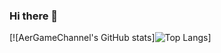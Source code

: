 ### Hi there 👋

[![AerGameChannel's GitHub stats]![Top Langs](https://github-readme-stats.vercel.app/api?username=AerGameChannel&count_private=true&theme=dark&show_icons=true)]
